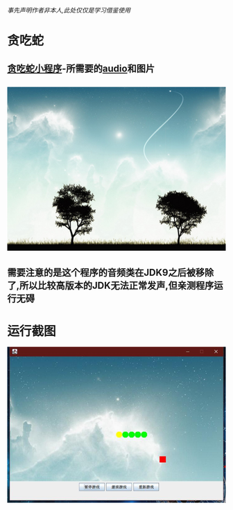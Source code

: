 <!--
 * @Author: Weidows
 * @Date: 2020-08-09 19:21:58
 * @LastEditors: Weidows
 * @LastEditTime: 2020-08-09 19:51:59
 * @FilePath: \Weidows\Java\src\main\java\demos\snake_game\README.md
-->
*事先声明作者非本人,此处仅仅是学习借鉴使用*
# 贪吃蛇  

<h2>

  [贪吃蛇小程序](./Java/src/main/java/demos/snake_game/)-所需要的[audio](../../../../../audio/SnakeGame/music.wav)和图片  
<h2>

![image](../../../../../image/SnakeGame/sky.jpg)  

## 需要注意的是这个程序的音频类在JDK9之后被移除了,所以比较高版本的JDK无法正常发声,但亲测程序运行无碍  

# 运行截图
![运行截图](QQ截图20200809193504.jpg)